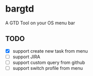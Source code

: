 # bargtd
A GTD Tool on your OS menu bar

## TODO

* [x] support create new task from menu
* [ ] support JIRA
* [ ] support custom query from github
* [ ] support switch profile from menu
